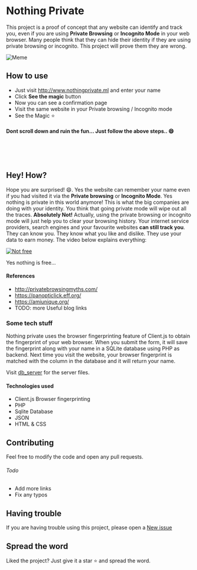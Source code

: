 # Nothing Private
This project is a proof of concept that any website can identify and track you, even if you are using **Private Browsing** or **Incognito Mode** in your web browser. Many people think that they can hide their identity if they are using private browsing or incognito. This project will prove them they are wrong.

![Meme](http://privatebrowsingmyths.com/images/im-a-flower-dog.jpg)


## How to use
* Just visit http://www.nothingprivate.ml and enter your name
* Click **See the magic** button
* Now you can see a confirmation page
* Visit the same website in your Private browsing / Incognito mode
* See the Magic :star:

#### Dont scroll down and ruin the fun... Just follow the above steps.. :smile:
<br/><br/><br/>

## Hey! How?
Hope you are surprised! :smile:. Yes the website can remember your name even if you had visited it via the **Private browsing** or **Incognito Mode**. Yes nothing is private in this world anymore! This is what the big companies are doing with your identity. You think that going private mode will wipe out all the traces. **Absolutely Not!** Actually, using the private browsing or incognito mode will just help you to clear your browsing history. Your internet service providers, search engines and your favourite websites **can still track you**. They can know you. They know what you like and dislike. They use your data to earn money. The video below explains everything:

[![Not free](https://img.youtube.com/vi/5pFX2P7JLwA/0.jpg)](https://www.youtube.com/watch?v=5pFX2P7JLwA)

Yes nothing is free...

#### References
* http://privatebrowsingmyths.com/
* https://panopticlick.eff.org/
* https://amiunique.org/
* TODO: more Useful blog links

### Some tech stuff
Nothing private uses the browser fingerprinting feature of Client.js to obtain the fingerprint of your web browser. When you submit the form, it will save the fingerprint along with your name in a SQLite database using PHP as backend. Next time you visit the website, your browser fingerprint is matched with the column in the database and it will return your name.

Visit [db_server](https://github.com/gautamkrishnar/nothing-private/tree/master/db_server) for the server files.

#### Technologies used
* Client.js Browser fingerprinting
* PHP
* Sqlite Database
* JSON
* HTML & CSS

## Contributing
Feel free to modify the code and open any pull requests.
###### Todo
* Add more links
* Fix any typos

## Having trouble
If you are having trouble using this project, please open a [New issue](https://github.com/gautamkrishnar/nothing-private/issues/new)
## Spread the word
Liked the project? Just give it a star :star: and spread the word.
